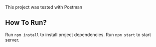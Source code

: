 This project was tested with Postman

## How To Run?

Run `npm install` to install project dependencies.
Run `npm start` to start server.